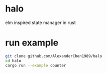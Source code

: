 # halo
elm inspired state manager in rust

# run example 
```bash
git clone github.com/AlexanderChen1989/halo
cd halo 
cargo run --example counter
```
